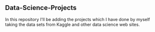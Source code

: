 ## Data-Science-Projects ##       
In this repository I'll be adding the projects which I have done by myself taking the data sets from Kaggle and other data science web sites.       

